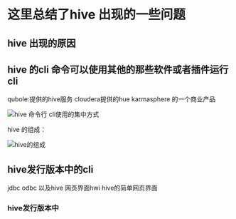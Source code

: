 # 这里总结了hive 出现的一些问题

## hive 出现的原因


## hive 的cli 命令可以使用其他的那些软件或者插件运行cli

qubole:提供的hive服务
cloudera提供的hue
karmasphere 的一个商业产品

![hive 命令行 cli使用的集中方式](assets/001/20180509-182260c4.png)  


hive 的组成：

![hive的组成](assets/001/20180509-80d909ea.png)


## hive发行版本中的cli  

jdbc odbc 以及hive 网页界面hwi hive的简单网页界面

### hive发行版本中  
